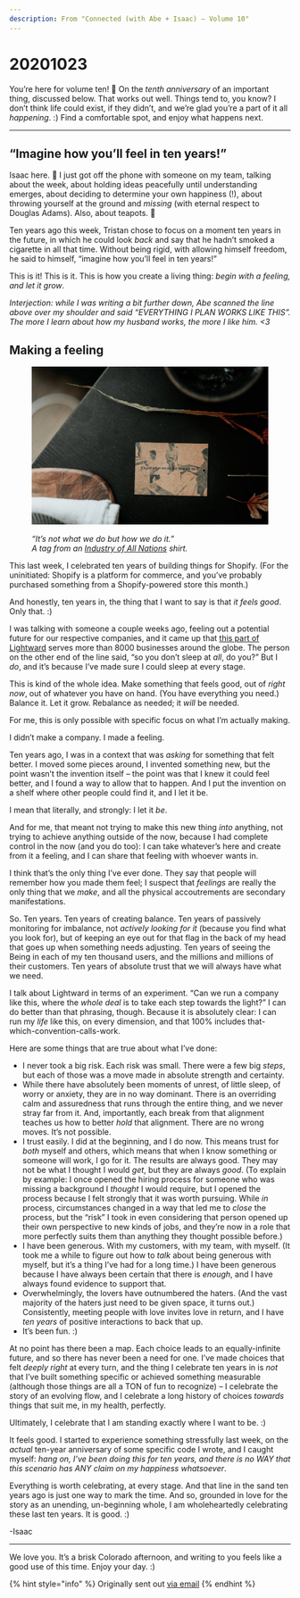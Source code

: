 ```yaml
---
description: From "Connected (with Abe + Isaac) — Volume 10"
---
```


# 20201023

You’re here for volume ten! 🥂 On the _tenth anniversary_ of an important thing, discussed below. That works out well. Things tend to, you know? I don’t think life could exist, if they didn’t, and we’re glad you’re a part of it all _happening_. :) Find a comfortable spot, and enjoy what happens next.

***

## “Imagine how you’ll feel in ten years!”

Isaac here. 👋 I just got off the phone with someone on my team, talking about the week, about holding ideas peacefully until understanding emerges, about deciding to determine your own happiness (!), about throwing yourself at the ground and _missing_ (with eternal respect to Douglas Adams). Also, about teapots. 🍵

Ten years ago this week, Tristan chose to focus on a moment ten years in the future, in which he could look _back_ and say that he hadn’t smoked a cigarette in all that time. Without being rigid, with allowing himself freedom, he said to himself, “imagine how you’ll feel in ten years!”

This is it! This is it. This is how you create a living thing: _begin with a feeling, and let it grow_.

_Interjection: while I was writing a bit further down, Abe scanned the line above over my shoulder and said “EVERYTHING I PLAN WORKS LIKE THIS”. The more I learn about how my husband works, the more I like him. <3_

## **Making a feeling**

<figure><img src="../../.gitbook/assets/image (34).png" alt=""><figcaption><p><em>“It’s not what we do but how we do it.”</em><br><em>A tag from an</em> <a href="https://industryofallnations.com/"><em>Industry of All Nations</em></a> <em>shirt.</em></p></figcaption></figure>

This last week, I celebrated ten years of building things for Shopify. (For the uninitiated: Shopify is a platform for commerce, and you’ve probably purchased something from a Shopify-powered store this month.)

And honestly, ten years in, the thing that I want to say is that _it feels good_. Only that. :)

I was talking with someone a couple weeks ago, feeling out a potential future for our respective companies, and it came up that [this part of Lightward](https://lightward.com/technology) serves more than 8000 businesses around the globe. The person on the other end of the line said, “so you don’t sleep at _all_, do you?” But I _do_, and it’s because I’ve made sure I could sleep at every stage.

This is kind of the whole idea. Make something that feels good, out of _right now_, out of whatever you have on hand. (You have everything you need.) Balance it. Let it grow. Rebalance as needed; it _will_ be needed.

For me, this is only possible with specific focus on what I’m actually making.

I didn’t make a company. I made a feeling.

Ten years ago, I was in a context that was _asking_ for something that felt better. I moved some pieces around, I invented something new, but the point wasn’t the invention itself – the point was that I knew it could feel better, and I found a way to allow that to happen. And I put the invention on a shelf where other people could find it, and I let it be.

I mean that literally, and strongly: I let it _be_.

And for me, that meant not trying to make this new thing _into_ anything, not trying to achieve anything outside of the now, because I had complete control in the now (and you do too): I can take whatever’s here and create from it a feeling, and I can share that feeling with whoever wants in.

I think that’s the only thing I’ve ever done. They say that people will remember how you made them feel; I suspect that _feelings_ are really the only thing that we _make_, and all the physical accoutrements are secondary manifestations.

So. Ten years. Ten years of creating balance. Ten years of passively monitoring for imbalance, not _actively looking for it_ (because you find what you look for), but of keeping an eye out for that flag in the back of my head that goes up when something needs adjusting. Ten years of seeing the Being in each of my ten thousand users, and the millions and millions of their customers. Ten years of absolute trust that we will always have what we need.

I talk about Lightward in terms of an experiment. “Can we run a company like this, where the _whole deal_ is to take each step towards the light?” I can do better than that phrasing, though. Because it is absolutely clear: I can run my _life_ like this, on every dimension, and that 100% includes that-which-convention-calls-work.

Here are some things that are true about what I’ve done:

* I never took a big risk. Each risk was small. There were a few big _steps_, but each of those was a move made in absolute strength and certainty.
* While there have absolutely been moments of unrest, of little sleep, of worry or anxiety, they are in no way dominant. There is an overriding calm and assuredness that runs through the entire thing, and we never stray far from it. And, importantly, each break from that alignment teaches us how to better _hold_ that alignment. There are no wrong moves. It’s not possible.
* I trust easily. I did at the beginning, and I do now. This means trust for _both_ myself and others, which means that when I know something or someone will work, I go for it. The results are always good. They may not be what I thought I would _get_, but they are always _good_. (To explain by example: I once opened the hiring process for someone who was missing a background I _thought_ I would require, but I opened the process because I felt strongly that it was worth pursuing. While _in_ process, circumstances changed in a way that led me to _close_ the process, but the “risk” I took in even considering that person opened up their own perspective to new kinds of jobs, and they’re now in a role that more perfectly suits them than anything they thought possible before.)
* I have been generous. With my customers, with my team, with myself. (It took me a while to figure out how to _talk_ about being generous with myself, but it’s a thing I’ve had for a long time.) I have been generous because I have always been certain that there is _enough_, and I have always found evidence to support that.
* Overwhelmingly, the lovers have outnumbered the haters. (And the vast majority of the haters just need to be given space, it turns out.) Consistently, meeting people with love invites love in return, and I have _ten years_ of positive interactions to back that up.
* It’s been fun. :)

At no point has there been a map. Each choice leads to an equally-infinite future, and so there has never been a need for one. I’ve made choices that felt _deeply right_ at every turn, and the thing I celebrate ten years in is _not_ that I’ve built something specific or achieved something measurable (although those things are all a TON of fun to recognize) – I celebrate the story of an evolving flow, and I celebrate a long history of choices _towards_ things that suit me, in my health, perfectly.

Ultimately, I celebrate that I am standing exactly where I want to be. :)

It feels good. I started to experience something stressfully last week, on the _actual_ ten-year anniversary of some specific code I wrote, and I caught myself: _hang on, I’ve been doing this for ten years, and there is no WAY that this scenario has ANY claim on my happiness whatsoever_.

Everything is worth celebrating, at every stage. And that line in the sand ten years ago is just one way to mark the time. And so, grounded in love for the story as an unending, un-beginning whole, I am wholeheartedly celebrating these last ten years. It is good. :)

\-Isaac

***

We love you. It’s a brisk Colorado afternoon, and writing to you feels like a good use of this time. Enjoy your day. :)

{% hint style="info" %}
Originally sent out [via email](https://lightward.com/campaigns/view-campaign/3EfyPC62y6ysf\_Ejepww1CQGT9BIIybsG9eORr2mza3v0W5zdgtU0tULXg\_0Gn7r04ONmsnDpjgJMvsxI9L76UxKT1CJXeTe)
{% endhint %}
